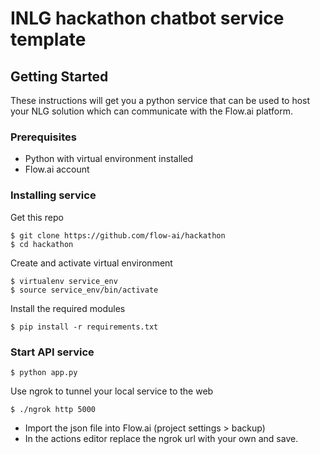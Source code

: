 # INLG hackathon chatbot service template



## Getting Started

These instructions will get you a python service that can be used to host your NLG solution which can communicate with the Flow.ai platform.

### Prerequisites

* Python with virtual environment installed
* Flow.ai account


### Installing service

Get this repo

```
$ git clone https://github.com/flow-ai/hackathon
$ cd hackathon
```

Create and activate virtual environment

```
$ virtualenv service_env
$ source service_env/bin/activate
```

Install the required modules
```
$ pip install -r requirements.txt
```


### Start API service
```
$ python app.py
```

Use ngrok to tunnel your local service to the web

```
$ ./ngrok http 5000
```
* Import the json file into Flow.ai (project settings > backup)
* In the actions editor replace the ngrok url with your own and save.

